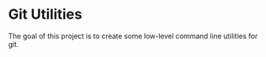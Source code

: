 Git Utilities
=============

The goal of this project is to create some low-level command line utilities for git.